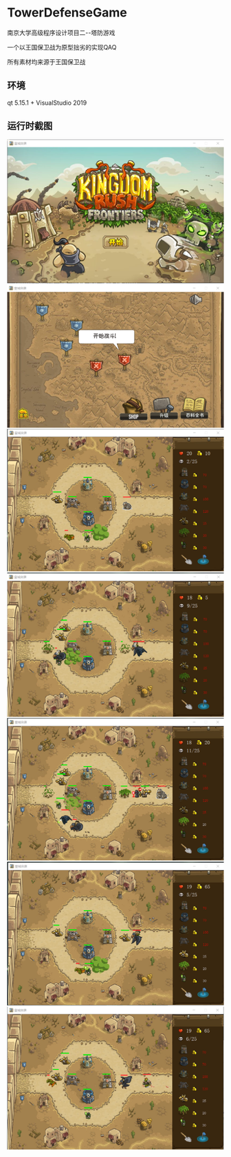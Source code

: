 # TowerDefenseGame

南京大学高级程序设计项目二--塔防游戏

一个以王国保卫战为原型拙劣的实现QAQ

所有素材均来源于王国保卫战

## 环境 

qt 5.15.1 + VisualStudio 2019

## 运行时截图

![image](shot1.png)
![image](shot2.png)
![image](shot3.png)
![image](shot4.png)
![image](shot5.png)
![image](shot6.png)
![image](shot7.png)
